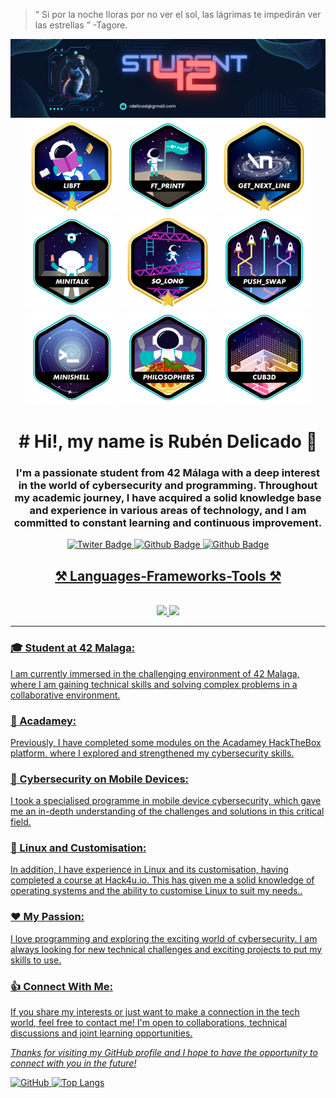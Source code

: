   > “ Si por la noche lloras por no ver el sol, las lágrimas te impedirán ver las estrellas ” -Tagore.
<div id="header" align="center" >
  <img src="https://github.com/rdelicad/rdelicad/blob/main/rdelicad%40gmail.com.png" />
  <img src="https://github.com/rdelicad/rdelicad/blob/main/libftm.png" />
  <img src="https://github.com/rdelicad/rdelicad/blob/main/ft_printfe.png" />
  <img src="https://github.com/rdelicad/rdelicad/blob/main/get_next_linem.png" />
  <img src="https://github.com/rdelicad/rdelicad/blob/main/minitalke.png" />
  <img src="https://github.com/rdelicad/rdelicad/blob/main/so_longm.png" />
  <img src="https://github.com/rdelicad/rdelicad/blob/main/push_swape.png" />
  <img src="https://github.com/rdelicad/rdelicad/blob/main/minishelle.png" />
  <img src="https://github.com/rdelicad/rdelicad/blob/main/philosopherse.png" />
  <img src="https://github.com/rdelicad/rdelicad/blob/main/cub3de.png" />
  <h1 align="center"># Hi!, my name is Rubén Delicado 👋</h1>
  <h3 align="center">
 I'm a passionate student from 42 Málaga with a deep interest in the world of cybersecurity and programming. Throughout my academic journey, I have acquired a solid knowledge base and experience in various areas of technology, and I am committed to constant learning and continuous improvement.</h3>
</div>

<div id="badges" align="center">
  <a href="https://twitter.com/rdelicad" target"_blank">
    <img src="https://img.shields.io/twitter/follow/rdelicad"
      alt="Twiter Badge" />
  </a>
  <a href="https://github.com/rdelicad" target"_blank">
    <img src="https://img.shields.io/github/followers/rdelicad?logo=github"
      alt="Github Badge" />
  </a>
  <a href="https://github.com/rdelicad" target"_blank">
    <img src="https://img.shields.io/youtube/channel/subscribers/UC43kHX-biTvCPpgX7xkKakQ"
      alt="Github Badge" />
</div>
<h2 align="center">⚒️ Languages-Frameworks-Tools ⚒️</h2>
<br/>
<div align="center">
    <img src="https://skillicons.dev/icons?i=rust,angular,docker,gmail,html,css,vscode,github,tailwind,git,r" />
    <img src="https://skillicons.dev/icons?i=nodejs,python,javascript,typescript,linux,c,cpp,mysql,bash,lua,md,neovim" /><br>
</div>

---
### 🎓  Student at 42 Malaga:
I am currently immersed in the challenging environment of 42 Malaga, where I am gaining technical skills and solving complex problems in a collaborative environment.

### 💼 Acadamey: 
Previously, I have completed some modules on the Acadamey HackTheBox platform, where I explored and strengthened my cybersecurity skills.

### 📱 Cybersecurity on Mobile Devices: 
I took a specialised programme in mobile device cybersecurity, which gave me an in-depth understanding of the challenges and solutions in this critical field.

### 🐧 Linux and Customisation:  
In addition, I have experience in Linux and its customisation, having completed a course at Hack4u.io. This has given me a solid knowledge of operating systems and the ability to customise Linux to suit my needs..

### ❤️ My Passion:
I love programming and exploring the exciting world of cybersecurity. I am always looking for new technical challenges and exciting projects to put my skills to use.

### 👍 Connect With Me:
If you share my interests or just want to make a connection in the tech world, feel free to contact me! I'm open to collaborations, technical discussions and joint learning opportunities.

*Thanks for visiting my GitHub profile and I hope to have the opportunity to connect with you in the future!*

![GitHub](https://github-readme-stats.vercel.app/api?username=rdelicad&show_icons=true&theme=radical)
[![Top Langs](https://github-readme-stats.vercel.app/api/top-langs/?username=rdelicad)](https://github.com/anuraghazra/github-readme-stats)


